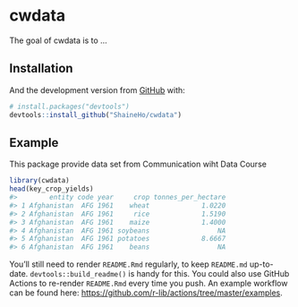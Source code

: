
<!-- README.md is generated from README.Rmd. Please edit that file -->

# cwdata

<!-- badges: start -->

<!-- badges: end -->

The goal of cwdata is to …

## Installation

And the development version from [GitHub](https://github.com/) with:

``` r
# install.packages("devtools")
devtools::install_github("ShaineHo/cwdata")
```

## Example

This package provide data set from Communication wiht Data Course

``` r
library(cwdata)
head(key_crop_yields)
#>        entity code year     crop tonnes_per_hectare
#> 1 Afghanistan  AFG 1961    wheat             1.0220
#> 2 Afghanistan  AFG 1961     rice             1.5190
#> 3 Afghanistan  AFG 1961    maize             1.4000
#> 4 Afghanistan  AFG 1961 soybeans                 NA
#> 5 Afghanistan  AFG 1961 potatoes             8.6667
#> 6 Afghanistan  AFG 1961    beans                 NA
```

You’ll still need to render `README.Rmd` regularly, to keep `README.md`
up-to-date. `devtools::build_readme()` is handy for this. You could also
use GitHub Actions to re-render `README.Rmd` every time you push. An
example workflow can be found here:
<https://github.com/r-lib/actions/tree/master/examples>.
